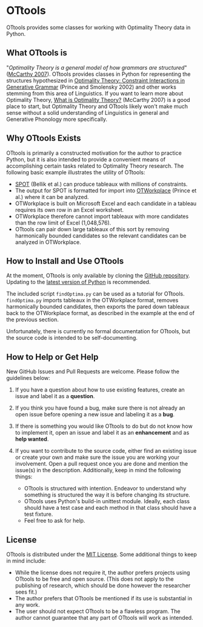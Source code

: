 # OTtools
OTtools provides some classes for working with Optimality Theory data in Python.

## What OTtools is
"*Optimality Theory is a general model of how grammars are structured*" ([McCarthy 2007](https://scholarworks.umass.edu/linguist_faculty_pubs/93/)). OTtools provides classes in Python for representing the structures hypothesized in [Optimality Theory: Constraint Interactions in Generative Grammar](http://roa.rutgers.edu/article/view/547) (Prince and Smolensky 2002) and other works stemming from this area of Linguistics. If you want to learn more about Optimality Theory, [What is Optimality Theory?](https://scholarworks.umass.edu/linguist_faculty_pubs/93/) (McCarthy 2007) is a  good place to start, but Optimality Theory and OTtools likely won't make much sense without a solid understanding of Linguistics in general and Generative Phonology more specifically.

## Why OTtools Exists
OTtools is primarily a constructed motivation for the author to practice Python, but it is also intended to provide a convenient means of accomplishing certain tasks related to Optimality Theory research. The following basic example illustrates the utility of OTtools:

* [SPOT](https://github.com/syntax-prosody-ot/main) (Bellik et al.) can produce tableaux with millions of constraints.
* The output for SPOT is formatted for import into [OTWorkplace](https://sites.google.com/site/otworkplace/) (Prince et al.) where it can be analyzed.
* OTWorkplace is built on Microsoft Excel and each candidate in a tableau requires its own row in an Excel worksheet.
* OTWorkplace therefore cannot import tableaux with more candidates than the row limit of Excel (1,048,576).
* OTtools can pair down large tableaux of this sort by removing harmonically bounded candidates so the relevant candidates can be analyzed in OTWorkplace.

## How to Install and Use OTtools
At the moment, OTtools is only available by cloning the [GitHub repository](https://github.com/maxTarlov/OTtools). Updating to the [latest version of Python](https://www.python.org/downloads/) is recommended.

The included script `findOptima.py` can be used as a tutorial for OTtools. `findOptima.py` imports tableaux in the OTWorkplace format, removes harmonically bounded candidates, then exports the pared down tableaux back to the OTWorkplace format, as described in the example at the end of the previous section.

Unfortunately, there is currently no formal documentation for OTtools, but the source code is intended to be self-documenting.

## How to Help or Get Help
New GitHub Issues and Pull Requests are welcome. Please follow the guidelines below:

1. If you have a question about how to use existing features, create an issue and label it as a **question**.
2. If you think you have found a bug, make sure there is not already an open issue before opening a new issue and labeling it as a **bug**.
3. If there is something you would like OTtools to do but do not know how to implement it, open an issue and label it as an **enhancement** and as **help wanted**.
4. If you want to contribute to the source code, either find an existing issue or create your own and make sure the issue you are working your involvement. Open a pull request once you are done and mention the issue(s) in the description. Additionally, keep in mind the following things:

    * OTtools is structured with intention. Endeavor to understand why something is structured the way it is before changing its structure. 
    * OTtools uses Python's build-in unittest module. Ideally, each class should have a test case and each method in that class should have a test fixture.
    * Feel free to ask for help.

## License
OTtools is distributed under the [MIT License](https://opensource.org/licenses/MIT). Some additional things to keep in mind include:

* While the license does not require it, the author prefers projects using OTtools to be free and open source. (This does not apply to the publishing of research, which should be done however the researcher sees fit.)
* The author prefers that OTtools be mentioned if its use is substantial in any work.
* The user should not expect OTtools to be a flawless program. The author cannot guarantee that any part of OTtools will work as intended.
